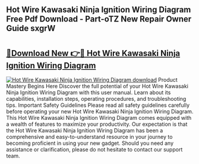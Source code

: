 ## Hot Wire Kawasaki Ninja Ignition Wiring Diagram Free Pdf Download - Part-oTZ New Repair Owner Guide sxgrW

# <h2><a href="http://dfldi09.blite.top/?on=Hot+Wire+Kawasaki+Ninja+Ignition+Wiring+Diagram">🔗Download New 👉🔴 Hot Wire Kawasaki Ninja Ignition Wiring Diagram</a></h2>

[![Hot Wire Kawasaki Ninja Ignition Wiring Diagram download](https://i.imgur.com/lujVjoI.png)](http://dfldi09.blite.top/?on=Hot+Wire+Kawasaki+Ninja+Ignition+Wiring+Diagram)
Product Mastery Begins Here Discover the full potential of your Hot Wire Kawasaki Ninja Ignition Wiring Diagram with this user manual. Learn about its capabilities, installation steps, operating procedures, and troubleshooting tips. Important Safety Guidelines Please read all safety guidelines carefully before operating your new Hot Wire Kawasaki Ninja Ignition Wiring Diagram. This Hot Wire Kawasaki Ninja Ignition Wiring Diagram comes equipped with a wealth of features to maximize your productivity. Our expectation is that the Hot Wire Kawasaki Ninja Ignition Wiring Diagram has been a comprehensive and easy-to-understand resource in your journey to becoming proficient in using your new gadget. Should you need any assistance or clarification, please do not hesitate to contact our support team.
